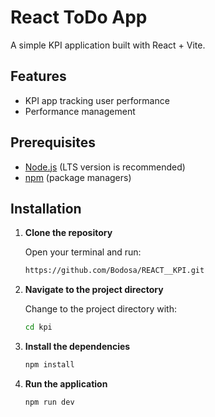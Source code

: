 # React ToDo App

A simple KPI application built with React + Vite.

## Features

- KPI app tracking user performance
- Performance management

## Prerequisites

- [Node.js](https://nodejs.org/) (LTS version is recommended)
- [npm](https://www.npmjs.com/) (package managers)

## Installation

1. **Clone the repository**

   Open your terminal and run:

   ```bash
   https://github.com/Bodosa/REACT__KPI.git

2. **Navigate to the project directory**

   Change to the project directory with:

   ```bash
   cd kpi

3. **Install the dependencies**

   ```bash
   npm install

4. **Run the application**

   ```bash
   npm run dev
